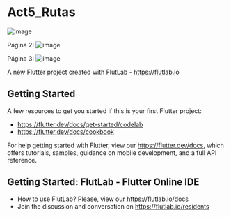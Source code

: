 # Act5_Rutas

![image](https://github.com/user-attachments/assets/b90fa712-8e67-43c5-8de8-05e0275aa761)


Página 2: ![image](https://github.com/user-attachments/assets/e4fb877b-445f-4ac9-aa25-67443327eee8)



Página 3: ![image](https://github.com/user-attachments/assets/06e0896e-e0b2-4f63-8b88-862fdfacfa55)


A new Flutter project created with FlutLab - https://flutlab.io

## Getting Started

A few resources to get you started if this is your first Flutter project:

- https://flutter.dev/docs/get-started/codelab
- https://flutter.dev/docs/cookbook

For help getting started with Flutter, view our
https://flutter.dev/docs, which offers tutorials,
samples, guidance on mobile development, and a full API reference.

## Getting Started: FlutLab - Flutter Online IDE

- How to use FlutLab? Please, view our https://flutlab.io/docs
- Join the discussion and conversation on https://flutlab.io/residents
